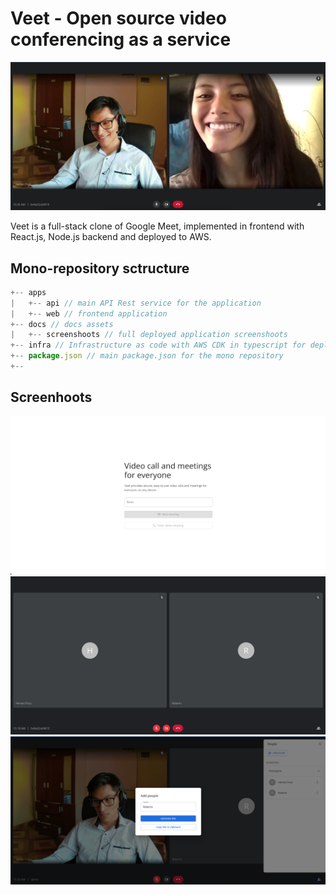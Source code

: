 # Veet - Open source video conferencing as a service

![Room page](docs/screenshoots/room-page.png)

Veet is a full-stack clone of Google Meet, implemented in frontend with React.js, Node.js backend and deployed to AWS.

## Mono-repository sctructure

```js
+-- apps
|   +-- api // main API Rest service for the application
|   +-- web // frontend application
+-- docs // docs assets
|   +-- screenshoots // full deployed application screenshoots
+-- infra // Infrastructure as code with AWS CDK in typescript for deploying the app (comming soon)
+-- package.json // main package.json for the mono repository
+--
```

## Screenhoots

![Home page](docs/screenshoots/home-page.png)
![Room with no participants page](docs/screenshoots/room-2-page.png)
![Add people page](docs/screenshoots/add-people-page.png)
